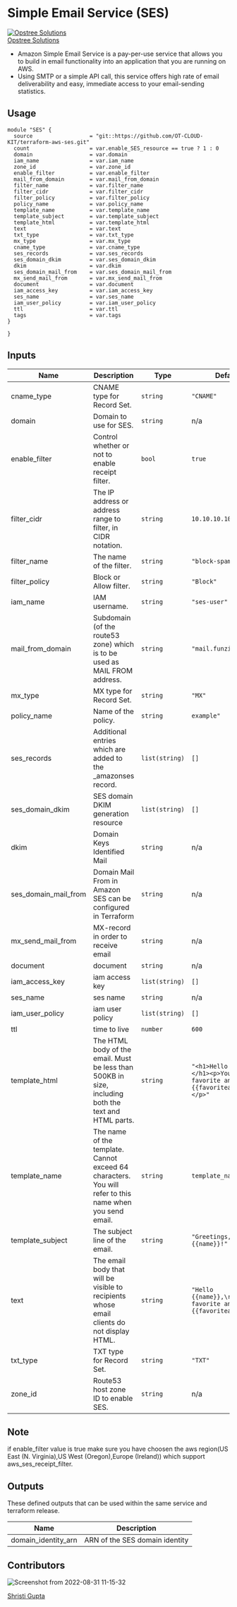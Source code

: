 #  Simple Email Service (SES)

[![Opstree Solutions][opstree_avatar]][opstree_homepage]<br/>[Opstree Solutions][opstree_homepage] 

  [opstree_homepage]: https://opstree.github.io/
  [opstree_avatar]: https://img.cloudposse.com/200x100/https://www.opstree.com/images/og_image8.jpg

* Amazon Simple Email Service is a pay-per-use service that allows you to build in email functionality into an application that you are running on AWS. 
* Using SMTP or a simple API call, this service offers high rate of email deliverability and easy, immediate access to your email-sending statistics.

## Usage


```hcl
module "SES" {
  source                  = "git::https://github.com/OT-CLOUD-KIT/terraform-aws-ses.git"
  count                   = var.enable_SES_resource == true ? 1 : 0
  domain                  = var.domain
  iam_name                = var.iam_name
  zone_id                 = var.zone_id
  enable_filter           = var.enable_filter
  mail_from_domain        = var.mail_from_domain
  filter_name             = var.filter_name
  filter_cidr             = var.filter_cidr
  filter_policy           = var.filter_policy
  policy_name             = var.policy_name
  template_name           = var.template_name
  template_subject        = var.template_subject
  template_html           = var.template_html
  text                    = var.text
  txt_type                = var.txt_type
  mx_type                 = var.mx_type
  cname_type              = var.cname_type
  ses_records             = var.ses_records
  ses_domain_dkim         = var.ses_domain_dkim
  dkim                    = var.dkim
  ses_domain_mail_from    = var.ses_domain_mail_from
  mx_send_mail_from       = var.mx_send_mail_from
  document                = var.document
  iam_access_key          = var.iam_access_key
  ses_name                = var.ses_name
  iam_user_policy         = var.iam_user_policy
  ttl                     = var.ttl
  tags                    = var.tags
}

}        
```

## Inputs

| Name | Description | Type | Default | Required |
|------|-------------|------|---------|:--------:|
| cname\_type | CNAME type for Record Set. | `string` | `"CNAME"` | no |
| domain | Domain to use for SES. | `string` | n/a | yes |
| enable\_filter | Control whether or not to enable receipt filter. | `bool` | `true` | no |
| filter\_cidr | The IP address or address range to filter, in CIDR notation. | `string` |`10.10.10.10"` | no |
| filter\_name | The name of the filter. | `string` | `"block-spammer"` | no |
| filter\_policy | Block or Allow filter. | `string` | `"Block"`| no |
| iam\_name | IAM username. | `string` | `"ses-user"` | no |
| mail\_from\_domain | Subdomain (of the route53 zone) which is to be used as MAIL FROM address. | `string` | `"mail.funzinix.com"`| no |
| mx\_type | MX type for Record Set. | `string` | `"MX"` | no |
| policy\_name | Name of the policy. | `string` | `example"` | no |
| ses\_records | Additional entries which are added to the \_amazonses record. | `list(string)` | `[]` | no |
| ses_domain_dkim | SES domain DKIM generation resource | `list(string)` | `[]` | no |
| dkim | Domain Keys Identified Mail | `string` | n/a | no |
| ses_domain_mail_from | Domain Mail From in Amazon SES can be configured in Terraform | `string` | n/a | no |
| mx_send_mail_from| MX-record in order to receive email | `string` | n/a | no |
| document |document | `string` | n/a | no || `list(string)` | `[]` | no |
| iam_access_key | iam access key | `list(string)` | `[]` | no |
| ses_name | ses name|`string` | n/a | no |
|iam_user_policy | iam user policy| `list(string)` | `[]` | yes |
| ttl | time to live |`number`| `600` | yes |
| template\_html | The HTML body of the email. Must be less than 500KB in size, including both the text and HTML parts. | `string` | `"<h1>Hello {{name}},</h1><p>Your favorite animal is {{favoriteanimal}}.</p>"` | no |
| template\_name | The name of the template. Cannot exceed 64 characters. You will refer to this name when you send email. | `string` | `template_name` | no |
| template\_subject | The subject line of the email. | `string` | `"Greetings, {{name}}!"` | no |
| text | The email body that will be visible to recipients whose email clients do not display HTML. | `string` |`"Hello {{name}},\r\nYour favorite animal is {{favoriteanimal}}."` | no |
| txt\_type | TXT type for Record Set. | `string` | `"TXT"` | no |
| zone\_id | Route53 host zone ID to enable SES. | `string` | n/a | no |


## Note

 if enable_filter value is true make sure you have choosen the aws region(US East (N. Virginia),US West (Oregon),Europe (Ireland)) which support aws_ses_receipt_filter.


## Outputs

These defined outputs that can be used within the same service and terraform release.

| Name | Description |
|------|-------------|
| domain_identity_arn | ARN of the SES domain identity |


## Contributors

![Screenshot from 2022-08-31 11-15-32](https://user-images.githubusercontent.com/98826875/187603118-a9bf0285-01f9-409e-9752-2fec11bc551b.png)


[Shristi Gupta][shristi_homepage]

  [shristi_homepage]: https://gitlab.com/shristi.gupta

  